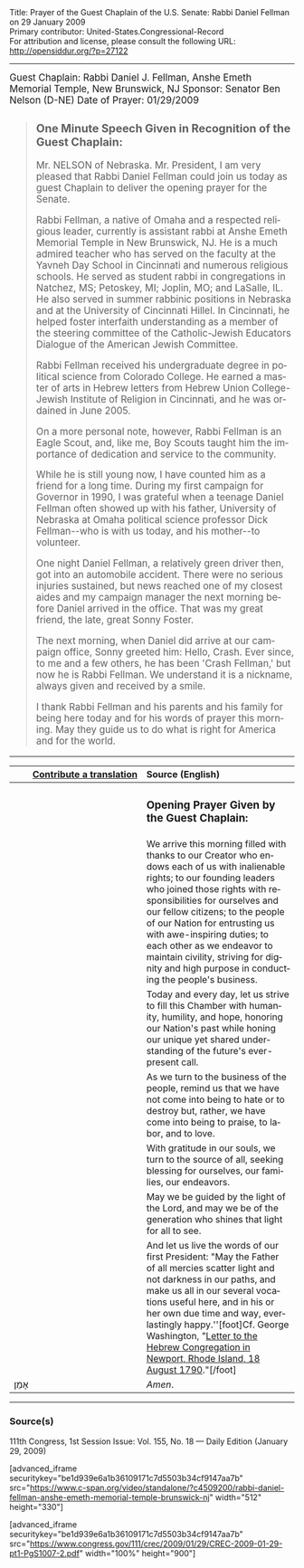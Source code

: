<html>
<head></head>
<body>
Title: Prayer of the Guest Chaplain of the U.S. Senate: Rabbi Daniel Fellman on 29 January 2009<br />
Primary contributor: United-States.Congressional-Record<br />
For attribution and license, please consult the following URL: <a href="http://opensiddur.org/?p=27122">http://opensiddur.org/?p=27122</a>
<p />
<hr />

<div class="english" lang="en" style="font-size:1.2em;">
Guest Chaplain: Rabbi Daniel J. Fellman, Anshe Emeth Memorial Temple, New Brunswick, NJ
Sponsor: Senator Ben Nelson (D-NE)
Date of Prayer: 01/29/2009

<blockquote>
<h3>One Minute Speech Given in Recognition of the Guest Chaplain:</h3>

Mr. NELSON of Nebraska. Mr. President, I am very pleased that Rabbi Daniel Fellman could join us today as guest Chaplain to deliver the opening prayer for the Senate.

Rabbi Fellman, a native of Omaha and a respected religious leader, currently is assistant rabbi at Anshe Emeth Memorial Temple in New Brunswick, NJ. He is a much admired teacher who has served on the faculty at the Yavneh Day School in Cincinnati and numerous religious schools. He served as student rabbi in congregations in Natchez, MS; Petoskey, MI; Joplin, MO; and LaSalle, IL. He also served in summer rabbinic positions in Nebraska and at the University of Cincinnati Hillel. In Cincinnati, he helped foster interfaith understanding as a member of the steering committee of the Catholic-Jewish Educators Dialogue of the American Jewish Committee.

Rabbi Fellman received his undergraduate degree in political science from Colorado College. He earned a master of arts in Hebrew letters from Hebrew Union College-Jewish Institute of Religion in Cincinnati, and he was ordained in June 2005.

On a more personal note, however, Rabbi Fellman is an Eagle Scout, and, like me, Boy Scouts taught him the importance of dedication and service to the community.

While he is still young now, I have counted him as a friend for a long time. During my first campaign for Governor in 1990, I was grateful when a teenage Daniel Fellman often showed up with his father, University of Nebraska at Omaha political science professor Dick Fellman--who is with us today, and his mother--to volunteer.

One night Daniel Fellman, a relatively green driver then, got into an automobile accident. There were no serious injuries sustained, but news reached one of my closest aides and my campaign manager the next morning before Daniel arrived in the office. That was my great friend, the late, great Sonny Foster.

The next morning, when Daniel did arrive at our campaign office, Sonny greeted him: Hello, Crash. Ever since, to me and a few others, he has been 'Crash Fellman,' but now he is Rabbi Fellman. We understand it is a nickname, always given and received by a smile.

I thank Rabbi Fellman and his parents and his family for being here today and for his words of prayer this morning. May they guide us to do what is right for America and for the world.
</blockquote>
</div>

<hr />

<table style="margin-left: auto;margin-right: auto;" class="draggable">
<thead><tr><th id="x" style="text-align: right;"><a href="/contributing/upload/">Contribute a translation</a></th><th style="text-align: left;">Source (English)</th></tr></thead>
<tbody>
<tr><td style="vertical-align:top;" width="46%">
<div class="liturgy" lang="he">

</span></div></td>
 
<td style="vertical-align:top;" width="53%">
<div class="english" lang="en">
<h3>Opening Prayer Given by the Guest Chaplain:</h3>
</div></td></tr>

<tr><td style="vertical-align:top;" width="46%">
<div class="liturgy" lang="he">

</span></div></td>
 
<td style="vertical-align:top;" width="53%">
<div class="english" lang="en">
We arrive this morning 
filled with thanks to our Creator 
who endows each of us with inalienable rights; 
to our founding leaders 
who joined those rights with responsibilities 
for ourselves and our fellow citizens; 
to the people of our Nation 
for entrusting us with awe-inspiring duties; 
to each other 
as we endeavor to maintain civility, 
striving for dignity and high purpose 
in conducting the people's business.
</div></td></tr>


<tr><td style="vertical-align:top;" width="46%">
<div class="liturgy" lang="he">

</span></div></td>
 
<td style="vertical-align:top;" width="53%">
<div class="english" lang="en">
Today and every day, 
let us strive to fill this Chamber 
with humanity, 
humility, 
and hope, 
honoring our Nation's past 
while honing our unique 
yet shared understanding 
of the future's ever-present call.
</div></td></tr>


<tr><td style="vertical-align:top;" width="46%">
<div class="liturgy" lang="he">

</span></div></td>
 
<td style="vertical-align:top;" width="53%">
<div class="english" lang="en">
As we turn to the business of the people, 
remind us 
that we have not come into being 
to hate 
or to destroy 
but, rather, we have come into being 
to praise, 
to labor, 
and to love.
</div></td></tr>


<tr><td style="vertical-align:top;" width="46%">
<div class="liturgy" lang="he">

</span></div></td>
 
<td style="vertical-align:top;" width="53%">
<div class="english" lang="en">
With gratitude in our souls, 
we turn to the source of all, 
seeking blessing for ourselves, 
our families, 
our endeavors.
</div></td></tr>


<tr><td style="vertical-align:top;" width="46%">
<div class="liturgy" lang="he">

</span></div></td>
 
<td style="vertical-align:top;" width="53%">
<div class="english" lang="en">
May we be guided by the light of the Lord, 
and may we be of the generation who shines that light 
for all to see.
</div></td></tr>


<tr><td style="vertical-align:top;" width="46%">
<div class="liturgy" lang="he">

</span></div></td>
 
<td style="vertical-align:top;" width="53%">
<div class="english" lang="en">
And let us live the words of our first President: 
"May the Father of all mercies scatter light and not darkness in our paths, 
and make us all in our several vocations useful here, 
and in his or her own due time and way, everlastingly happy.''[foot]Cf. George Washington, "<a href="https://opensiddur.org/readings-and-sourcetexts/mekorot/non-canonical/modern/megillat-washington-a-scroll-for-thanksgiving-by-isaac-gantwerk-mayer/">Letter to the Hebrew Congregation in Newport, Rhode Island, 18 August 1790</a>."[/foot]
</div></td></tr>


<tr><td style="vertical-align:top;" width="46%">
<div class="liturgy" lang="he">
אָמֵן׃
</span></div></td>
 
<td style="vertical-align:top;" width="53%">
<div class="english" lang="en">
<em>Amen</em>.
</div></td></tr>
</tbody></table>

<hr />

<h3>Source(s)</h3>

111th Congress, 1st Session
Issue: Vol. 155, No. 18 — Daily Edition (January 29, 2009)

[advanced_iframe securitykey="be1d939e6a1b36109171c7d5503b34cf9147aa7b" src="https://www.c-span.org/video/standalone/?c4509200/rabbi-daniel-fellman-anshe-emeth-memorial-temple-brunswick-nj" width="512" height="330"]

[advanced_iframe securitykey="be1d939e6a1b36109171c7d5503b34cf9147aa7b" src="https://www.congress.gov/111/crec/2009/01/29/CREC-2009-01-29-pt1-PgS1007-2.pdf" width="100%" height="900"]
</body>
</html>